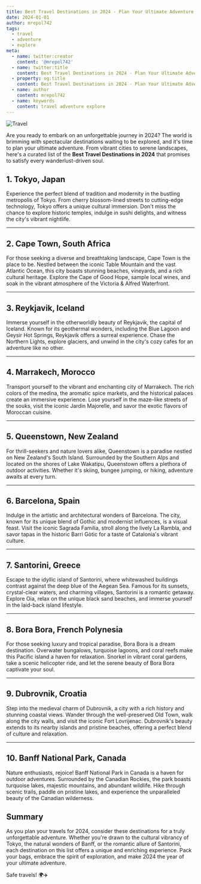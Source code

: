 ```yaml
---
title: Best Travel Destinations in 2024 - Plan Your Ultimate Adventure
date: 2024-01-01
author: mrepol742
tags:
  - travel
  - adventure
  - explore
meta:
  - name: twitter:creator
    content: '@mrepol742'
  - name: twitter:title
    content: Best Travel Destinations in 2024 - Plan Your Ultimate Adventure
  - property: og:title
    content: Best Travel Destinations in 2024 - Plan Your Ultimate Adventure
  - name: author
    content: mrepol742
  - name: keywords
    content: travel adventure explore
---
```


![Travel](/images/posts/travel.jpeg)

Are you ready to embark on an unforgettable journey in 2024? The world is brimming with spectacular destinations waiting to be explored, and it's time to plan your ultimate adventure. From vibrant cities to serene landscapes, here's a curated list of the **Best Travel Destinations in 2024** that promises to satisfy every wanderlust-driven soul.

## 1. **Tokyo, Japan**

Experience the perfect blend of tradition and modernity in the bustling metropolis of Tokyo. From cherry blossom-lined streets to cutting-edge technology, Tokyo offers a unique cultural immersion. Don't miss the chance to explore historic temples, indulge in sushi delights, and witness the city's vibrant nightlife.

---

## 2. **Cape Town, South Africa**

For those seeking a diverse and breathtaking landscape, Cape Town is the place to be. Nestled between the iconic Table Mountain and the vast Atlantic Ocean, this city boasts stunning beaches, vineyards, and a rich cultural heritage. Explore the Cape of Good Hope, sample local wines, and soak in the vibrant atmosphere of the Victoria & Alfred Waterfront.

---

## 3. **Reykjavik, Iceland**

Immerse yourself in the otherworldly beauty of Reykjavik, the capital of Iceland. Known for its geothermal wonders, including the Blue Lagoon and Geysir Hot Springs, Reykjavik offers a surreal experience. Chase the Northern Lights, explore glaciers, and unwind in the city's cozy cafes for an adventure like no other.

---

## 4. **Marrakech, Morocco**

Transport yourself to the vibrant and enchanting city of Marrakech. The rich colors of the medina, the aromatic spice markets, and the historical palaces create an immersive experience. Lose yourself in the maze-like streets of the souks, visit the iconic Jardin Majorelle, and savor the exotic flavors of Moroccan cuisine.

---

## 5. **Queenstown, New Zealand**

For thrill-seekers and nature lovers alike, Queenstown is a paradise nestled on New Zealand's South Island. Surrounded by the Southern Alps and located on the shores of Lake Wakatipu, Queenstown offers a plethora of outdoor activities. Whether it's skiing, bungee jumping, or hiking, adventure awaits at every turn.

---

## 6. **Barcelona, Spain**

Indulge in the artistic and architectural wonders of Barcelona. The city, known for its unique blend of Gothic and modernist influences, is a visual feast. Visit the iconic Sagrada Familia, stroll along the lively La Rambla, and savor tapas in the historic Barri Gòtic for a taste of Catalonia's vibrant culture.

---

## 7. **Santorini, Greece**

Escape to the idyllic island of Santorini, where whitewashed buildings contrast against the deep blue of the Aegean Sea. Famous for its sunsets, crystal-clear waters, and charming villages, Santorini is a romantic getaway. Explore Oia, relax on the unique black sand beaches, and immerse yourself in the laid-back island lifestyle.

---

## 8. **Bora Bora, French Polynesia**

For those seeking luxury and tropical paradise, Bora Bora is a dream destination. Overwater bungalows, turquoise lagoons, and coral reefs make this Pacific island a haven for relaxation. Snorkel in vibrant coral gardens, take a scenic helicopter ride, and let the serene beauty of Bora Bora captivate your soul.

---

## 9. **Dubrovnik, Croatia**

Step into the medieval charm of Dubrovnik, a city with a rich history and stunning coastal views. Wander through the well-preserved Old Town, walk along the city walls, and visit the iconic Fort Lovrijenac. Dubrovnik's beauty extends to its nearby islands and pristine beaches, offering a perfect blend of culture and relaxation.

---

## 10. **Banff National Park, Canada**

Nature enthusiasts, rejoice! Banff National Park in Canada is a haven for outdoor adventures. Surrounded by the Canadian Rockies, the park boasts turquoise lakes, majestic mountains, and abundant wildlife. Hike through scenic trails, paddle on pristine lakes, and experience the unparalleled beauty of the Canadian wilderness.

## **Summary**

As you plan your travels for 2024, consider these destinations for a truly unforgettable adventure. Whether you're drawn to the cultural vibrancy of Tokyo, the natural wonders of Banff, or the romantic allure of Santorini, each destination on this list offers a unique and enriching experience. Pack your bags, embrace the spirit of exploration, and make 2024 the year of your ultimate adventure.

Safe travels! 🌍✈️